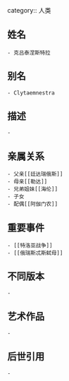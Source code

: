 category:: 人类
## 姓名
	- 克吕泰涅斯特拉
## 别名
	- Clytaemnestra
## 描述
	-
## 亲属关系
	- 父亲[[廷达瑞俄斯]]
	- 母亲[[勒达]]
	- 兄弟姐妹[[海伦]]
	- 子女
	- 配偶[[阿伽门农]]
## 重要事件
	- [[特洛亚战争]]
	- [[俄瑞斯忒斯弑母]]
## 不同版本
	-
## 艺术作品
	-
## 后世引用
	-
